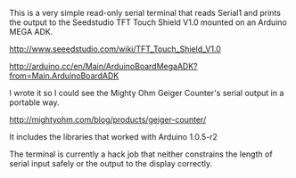 This is a very simple read-only serial terminal that reads Serial1 and prints the output to the Seedstudio TFT Touch Shield V1.0 mounted on an Arduino MEGA ADK.

http://www.seeedstudio.com/wiki/TFT_Touch_Shield_V1.0

http://arduino.cc/en/Main/ArduinoBoardMegaADK?from=Main.ArduinoBoardADK

I wrote it so I could see the Mighty Ohm Geiger Counter's serial output in a portable way.

http://mightyohm.com/blog/products/geiger-counter/

It includes the libraries that worked with Arduino 1.0.5-r2

The terminal is currently a hack job that neither constrains the length of serial input safely or the output to the display correctly.